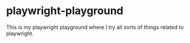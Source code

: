 # playwright-playground
This is my playwright playground where I try all sorts of things related to playwright. 
